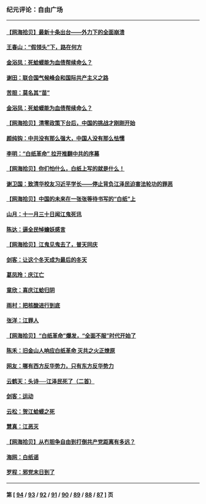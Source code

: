 ### 纪元评论：自由广场
---
#### [【网海拾贝】最新十条出台——外力下的全面崩溃](../../pages/nsc993/n13881583.md) 
#### [王春山：“假领头”下，路在何方](../../pages/nsc993/n13881535.md) 
#### [金浴凤：死蛤蟆能为血债帮续命么？](../../pages/nsc993/n13881534.md) 
#### [谢田：联合国气候峰会和国际共产主义之路](../../pages/nsc993/n13880697.md) 
#### [苦胆：莫名其“苗”](../../pages/nsc993/n13880685.md) 
#### [金浴凤：死蛤蟆能为血债帮续命么？](../../pages/nsc993/n13880684.md) 
#### [【网海拾贝】清零政策下台后，中国的挑战才刚刚开始](../../pages/nsc993/n13880668.md) 
#### [颜纯钩：中共没有那么强大，中国人没有那么怯懦](../../pages/nsc993/n13880131.md) 
#### [李明：“白纸革命” 拉开推翻中共的序幕](../../pages/nsc993/n13879574.md) 
#### [【网海拾贝】你们怕什么，白纸上写的就是什么！](../../pages/nsc993/n13879469.md) 
#### [谢卫国：致清华校友习近平学长——停止背负江泽民迫害法轮功的罪恶](../../pages/nsc993/n13879439.md) 
#### [【网海拾贝】中国的未来在一张张等待书写的“白纸”上](../../pages/nsc993/n13878528.md) 
#### [山月：十一月三十日闻江鬼死讯](../../pages/nsc993/n13878807.md) 
#### [陈达：逼全民悼蟾妖感言](../../pages/nsc993/n13878772.md) 
#### [【网海拾贝】江鬼见鬼去了，普天同庆](../../pages/nsc993/n13878138.md) 
#### [剑客：让这个冬天成为最后的冬天](../../pages/nsc993/n13878201.md) 
#### [葛凤玲：庆江亡](../../pages/nsc993/n13878200.md) 
#### [童欣：喜庆江蛤归阴](../../pages/nsc993/n13878135.md) 
#### [雨村：把核酸进行到底](../../pages/nsc993/n13877930.md) 
#### [张洋：江罪人](../../pages/nsc993/n13877942.md) 
#### [【网海拾贝】“白纸革命”爆发，“全面不服”时代开始了](../../pages/nsc993/n13877741.md) 
#### [陈禾：旧金山人响应白纸革命 灭共之火正燎原](../../pages/nsc993/n13877745.md) 
#### [网友：哪有西方反华势力，只有东方反华势力](../../pages/nsc993/n13876256.md) 
#### [云鹤天：头诗──江泽民死了（二首）](../../pages/nsc993/n13876697.md) 
#### [剑客：运动](../../pages/nsc993/n13876695.md) 
#### [云松：贺江蛤蟆之死](../../pages/nsc993/n13876639.md) 
#### [慧真：江恶灭](../../pages/nsc993/n13876597.md) 
#### [【网海拾贝】从冇胆争自由到打倒共产党距离有多远？](../../pages/nsc993/n13876014.md) 
#### [海网：白纸谣](../../pages/nsc993/n13875871.md) 
#### [罗程：邪党末日到了](../../pages/nsc993/n13875853.md) 

---
#### 第 [ [94](./94.md) / [93](./93.md) / [92](./92.md) / [91](./91.md) / [90](./90.md) / [89](./89.md) / [88](./88.md) / [87](./87.md) ] 页
